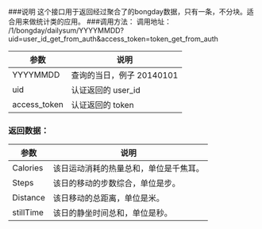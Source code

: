 ###说明
这个接口用于返回经过聚合了的bongday数据，只有一条，不分块。适合用来做统计类的应用。
###调用方法：
调用地址： /1/bongday/dailysum/YYYYMMDD?uid=user_id_get_from_auth&access_token=token_get_from_auth

参数|说明
---|---
YYYYMMDD|查询的当日，例子 20140101
uid|认证返回的 user_id
access_token|认证返回的 token
	
### 返回数据：

参数|说明
---|---
Calories|该日运动消耗的热量总和，单位是千焦耳。
Steps|该日的移动的步数综合，单位是步。 
Distance|该日移动的总距离，单位是米。
stillTime|该日的静坐时间总和，单位是秒。